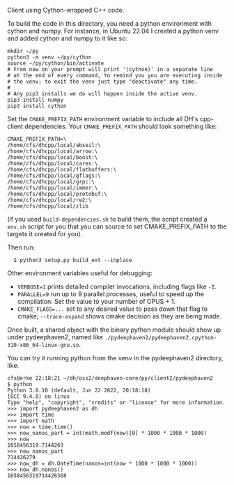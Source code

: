 Client using Cython-wrapped C++ code.

To build the code in this directory, you need a python environment with cython and numpy.
For instance, in Ubuntu 22.04 I created a python venv and added cython and numpy to it like so:

```
mkdir ~/py
python3 -m venv ~/py/cython
source ~/py/cython/bin/activate
# From now on your prompt will print '(cython)' in a separate line
# at the end of every command, to remind you you are executing inside
# the venv; to exit the venv just type "deactivate" any time.
#
# Any pip3 installs we do will happen inside the active venv.
pip3 install numpy
pip3 install cython
```

Set the `CMAKE_PREFIX_PATH` environment variable to include all DH's cpp-client dependencies.
Your `CMAKE_PREFIX_PATH` should look something like:

```
CMAKE_PREFIX_PATH=\
/home/cfs/dhcpp/local/abseil:\
/home/cfs/dhcpp/local/arrow:\
/home/cfs/dhcpp/local/boost:\
/home/cfs/dhcpp/local/cares:\
/home/cfs/dhcpp/local/flatbuffers:\
/home/cfs/dhcpp/local/gflags:\
/home/cfs/dhcpp/local/grpc:\
/home/cfs/dhcpp/local/immer:\
/home/cfs/dhcpp/local/protobuf:\
/home/cfs/dhcpp/local/re2:\
/home/cfs/dhcpp/local/zlib
```

(if you used `build-dependencies.sh` to build them, the script created a `env.sh` script for you
that you can source to set CMAKE_PREFIX_PATH to the targets it created for you).

Then run:

```
  $ python3 setup.py build_ext --inplace
```

Other environment variables useful for debugging:

* `VERBOSE=1` prints detailed compiler invocations, including flags like `-I`.
* `PARALLEL=9` run up to 9 parallel processes, useful to speed up the compilation.  Set the value to your number of CPUS + 1.
* `CMAKE_FLAGS=...` set to any desired value to pass down that flag to cmake; `--trace-expand` shows cmake decision as they are being made.

Once built, a shared object with the binary python module should show up under pydeephaven2, named like
`./pydeephaven2/pydeephaven2.cpython-310-x86_64-linux-gnu.so`.

You can try it running python from the venv in the pydeephaven2 directory, like:

```
cfs@erke 22:18:21 ~/dh/oss2/deephaven-core/py/client2/pydeephaven2
$ python
Python 3.8.10 (default, Jun 22 2022, 20:18:18)
[GCC 9.4.0] on linux
Type "help", "copyright", "credits" or "license" for more information.
>>> import pydeephaven2 as dh
>>> import time
>>> import math
>>> now = time.time()
>>> now_nanos_part = int(math.modf(now)[0] * 1000 * 1000 * 1000)
>>> now
1658456319.7144263
>>> now_nanos_part
714426279
>>> now_dh = dh.DateTime(nanos=int(now * 1000 * 1000 * 1000))
>>> now_dh.nanos()
1658456319714426368
```